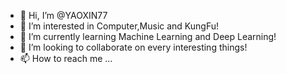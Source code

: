 - 👋 Hi, I’m @YAOXIN77
- 👀 I’m interested in Computer,Music and KungFu!
- 🌱 I’m currently learning Machine Learning and Deep Learning!
- 💞️ I’m looking to collaborate on every interesting things!
- 📫 How to reach me ...

<!---
YAOXIN77/YAOXIN77 is a ✨ special ✨ repository because its `README.md` (this file) appears on your GitHub profile.
You can click the Preview link to take a look at your changes.
--->
